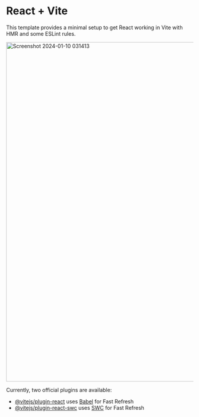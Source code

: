 # React + Vite

This template provides a minimal setup to get React working in Vite with HMR and some ESLint rules.


<img width="913" alt="Screenshot 2024-01-10 031413" src="https://github.com/SauravKumar09/Latest-News/assets/90619704/e8d312a9-6f5c-4874-b4ad-a8050004843a">


Currently, two official plugins are available:

- [@vitejs/plugin-react](https://github.com/vitejs/vite-plugin-react/blob/main/packages/plugin-react/README.md) uses [Babel](https://babeljs.io/) for Fast Refresh
- [@vitejs/plugin-react-swc](https://github.com/vitejs/vite-plugin-react-swc) uses [SWC](https://swc.rs/) for Fast Refresh



